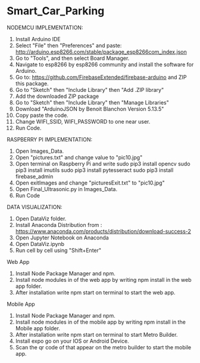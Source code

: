# Smart_Car_Parking
NODEMCU IMPLEMENTATION:
1. Install Arduino IDE
2. Select "File" then "Preferences" and paste:
http://arduino.esp8266.com/stable/package_esp8266com_index.json
3. Go to "Tools", and then select Board Manager.
4. Navigate to esp8266 by esp8266 community and install the software for Arduino.
5. Go to:
https://github.com/FirebaseExtended/firebase-arduino
and ZIP this package.
6. Go to "Sketch" then "Include Library" then "Add .ZIP library"
7. Add the downloaded ZIP package
8. Go to "Sketch" then "Include Library" then "Manage Libraries"
9. Download "ArduinoJSON by Benoit Blanchon Version 5.13.5"
10. Copy paste the code.
11. Change WIFI_SSID, WIFI_PASSWORD to one near user.
12. Run Code.

RASPBERRY PI IMPLEMENTATION:
1. Open Images_Data.
2. Open "pictures.txt" and change value to "pic10.jpg"
3. Open terminal on Raspberry Pi and write 
sudo pip3 install opencv
sudo pip3 install imutils
sudo pip3 install pytesseract
sudo pip3 install firebase_admin
4. Open exitImages and change "picturesExit.txt" to "pic10.jpg"
5. Open Final_Ultrasonic.py in Images_Data.
6. Run Code

DATA VISUALIZATION:
1. Open DataViz folder.
2. Install Anaconda Distribution from :
https://www.anaconda.com/products/distribution/download-success-2
3. Open Jupyter Notebook on Anaconda
4. Open DataViz.ipynb
5. Run cell by cell using "Shift+Enter"

Web App 
1. Install Node Package Manager and npm.
2. Install node modules in of the web app by writing npm install in the web app folder.
3. After installation write npm start on terminal to start the web app.

Mobile App
1. Install Node Package Manager and npm.
2. Install node modules in of the mobile app by writing npm install in the Mobile app folder.
3. After installation write npm start on terminal to start Metro Builder.
4. Install expo go on your IOS or Android Device.
5. Scan the qr code of that appear on the metro builder to start the mobile app. 

